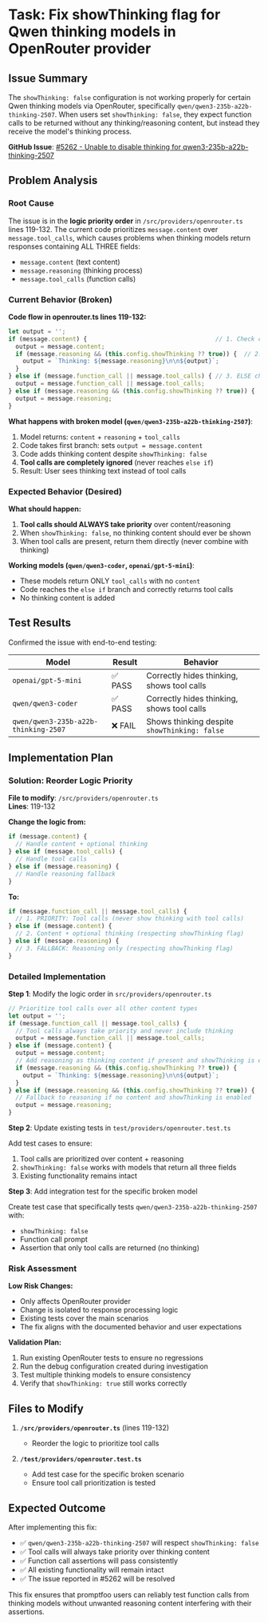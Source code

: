 # Task: Fix showThinking flag for Qwen thinking models in OpenRouter provider

## Issue Summary

The `showThinking: false` configuration is not working properly for certain Qwen thinking models via OpenRouter, specifically `qwen/qwen3-235b-a22b-thinking-2507`. When users set `showThinking: false`, they expect function calls to be returned without any thinking/reasoning content, but instead they receive the model's thinking process.

**GitHub Issue**: [#5262 - Unable to disable thinking for qwen3-235b-a22b-thinking-2507](https://github.com/promptfoo/promptfoo/issues/5262)

## Problem Analysis

### Root Cause

The issue is in the **logic priority order** in `/src/providers/openrouter.ts` lines 119-132. The current code prioritizes `message.content` over `message.tool_calls`, which causes problems when thinking models return responses containing ALL THREE fields:
- `message.content` (text content) 
- `message.reasoning` (thinking process)
- `message.tool_calls` (function calls)

### Current Behavior (Broken)

**Code flow in openrouter.ts lines 119-132:**
```typescript
let output = '';
if (message.content) {                                    // 1. Check content first
  output = message.content;
  if (message.reasoning && (this.config.showThinking ?? true)) {  // 2. Add thinking if enabled
    output = `Thinking: ${message.reasoning}\n\n${output}`;
  }
} else if (message.function_call || message.tool_calls) { // 3. ELSE check tool calls
  output = message.function_call || message.tool_calls;
} else if (message.reasoning && (this.config.showThinking ?? true)) {
  output = message.reasoning;
}
```

**What happens with broken model (`qwen/qwen3-235b-a22b-thinking-2507`)**:
1. Model returns: `content` + `reasoning` + `tool_calls`
2. Code takes first branch: sets `output = message.content`
3. Code adds thinking content despite `showThinking: false` 
4. **Tool calls are completely ignored** (never reaches `else if`)
5. Result: User sees thinking text instead of tool calls

### Expected Behavior (Desired)

**What should happen:**
1. **Tool calls should ALWAYS take priority** over content/reasoning
2. When `showThinking: false`, no thinking content should ever be shown
3. When tool calls are present, return them directly (never combine with thinking)

**Working models (`qwen/qwen3-coder`, `openai/gpt-5-mini`)**:
- These models return ONLY `tool_calls` with no `content`
- Code reaches the `else if` branch and correctly returns tool calls
- No thinking content is added

## Test Results

Confirmed the issue with end-to-end testing:

| Model | Result | Behavior |
|-------|--------|----------|
| `openai/gpt-5-mini` | ✅ PASS | Correctly hides thinking, shows tool calls |
| `qwen/qwen3-coder` | ✅ PASS | Correctly hides thinking, shows tool calls |
| `qwen/qwen3-235b-a22b-thinking-2507` | ❌ FAIL | Shows thinking despite `showThinking: false` |

## Implementation Plan

### Solution: Reorder Logic Priority

**File to modify**: `/src/providers/openrouter.ts`  
**Lines**: 119-132

**Change the logic from:**
```typescript
if (message.content) {
  // Handle content + optional thinking
} else if (message.tool_calls) {
  // Handle tool calls  
} else if (message.reasoning) {
  // Handle reasoning fallback
}
```

**To:**
```typescript  
if (message.function_call || message.tool_calls) {
  // 1. PRIORITY: Tool calls (never show thinking with tool calls)
} else if (message.content) {
  // 2. Content + optional thinking (respecting showThinking flag)
} else if (message.reasoning) {
  // 3. FALLBACK: Reasoning only (respecting showThinking flag)
}
```

### Detailed Implementation

**Step 1**: Modify the logic order in `src/providers/openrouter.ts`

```typescript
// Prioritize tool calls over all other content types
let output = '';
if (message.function_call || message.tool_calls) {
  // Tool calls always take priority and never include thinking
  output = message.function_call || message.tool_calls;
} else if (message.content) {
  output = message.content;
  // Add reasoning as thinking content if present and showThinking is enabled
  if (message.reasoning && (this.config.showThinking ?? true)) {
    output = `Thinking: ${message.reasoning}\n\n${output}`;
  }
} else if (message.reasoning && (this.config.showThinking ?? true)) {
  // Fallback to reasoning if no content and showThinking is enabled
  output = message.reasoning;
}
```

**Step 2**: Update existing tests in `test/providers/openrouter.test.ts`

Add test cases to ensure:
1. Tool calls are prioritized over content + reasoning
2. `showThinking: false` works with models that return all three fields
3. Existing functionality remains intact

**Step 3**: Add integration test for the specific broken model

Create test case that specifically tests `qwen/qwen3-235b-a22b-thinking-2507` with:
- `showThinking: false`
- Function call prompt
- Assertion that only tool calls are returned (no thinking)

### Risk Assessment

**Low Risk Changes:**
- Only affects OpenRouter provider
- Change is isolated to response processing logic  
- Existing tests cover the main scenarios
- The fix aligns with the documented behavior and user expectations

**Validation Plan:**
1. Run existing OpenRouter tests to ensure no regressions
2. Run the debug configuration created during investigation
3. Test multiple thinking models to ensure consistency
4. Verify that `showThinking: true` still works correctly

## Files to Modify

1. **`/src/providers/openrouter.ts`** (lines 119-132)
   - Reorder the logic to prioritize tool calls
   
2. **`/test/providers/openrouter.test.ts`**  
   - Add test case for the specific broken scenario
   - Ensure tool call prioritization is tested

## Expected Outcome

After implementing this fix:
- ✅ `qwen/qwen3-235b-a22b-thinking-2507` will respect `showThinking: false`  
- ✅ Tool calls will always take priority over thinking content
- ✅ Function call assertions will pass consistently
- ✅ All existing functionality will remain intact
- ✅ The issue reported in #5262 will be resolved

This fix ensures that promptfoo users can reliably test function calls from thinking models without unwanted reasoning content interfering with their assertions.